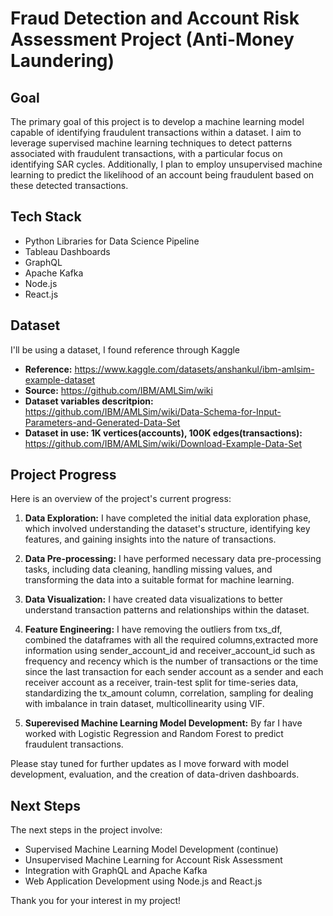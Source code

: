 # Fraud Detection and Account Risk Assessment Project (Anti-Money Laundering)

## Goal
The primary goal of this project is to develop a machine learning model capable of identifying fraudulent transactions within a dataset. I aim to leverage supervised machine learning techniques to detect patterns associated with fraudulent transactions, with a particular focus on identifying SAR cycles. Additionally, I plan to employ unsupervised machine learning to predict the likelihood of an account being fraudulent based on these detected transactions.

## Tech Stack
- Python Libraries for Data Science Pipeline
- Tableau Dashboards
- GraphQL
- Apache Kafka
- Node.js
- React.js

## Dataset
I'll be using a dataset, I found reference through Kaggle
- **Reference:** https://www.kaggle.com/datasets/anshankul/ibm-amlsim-example-dataset
- **Source:** https://github.com/IBM/AMLSim/wiki
- **Dataset variables descritpion:** https://github.com/IBM/AMLSim/wiki/Data-Schema-for-Input-Parameters-and-Generated-Data-Set
- **Dataset in use: 1K vertices(accounts), 100K edges(transactions):** https://github.com/IBM/AMLSim/wiki/Download-Example-Data-Set

## Project Progress
Here is an overview of the project's current progress:

1. **Data Exploration:** I have completed the initial data exploration phase, which involved understanding the dataset's structure, identifying key features, and gaining insights into the nature of transactions.

2. **Data Pre-processing:** I have performed necessary data pre-processing tasks, including data cleaning, handling missing values, and transforming the data into a suitable format for machine learning.

3. **Data Visualization:** I have created data visualizations to better understand transaction patterns and relationships within the dataset.

4. **Feature Engineering:** I have removing the outliers from txs_df, combined the dataframes with all the required columns,extracted more information using sender_account_id and receiver_account_id such as frequency and recency which is the number of transactions or the time since the last transaction for each sender account as a sender and each receiver account as a receiver, train-test split for time-series data, standardizing the tx_amount column, correlation, sampling for dealing with imbalance in train dataset, multicollinearity using VIF.

5. **Superevised Machine Learning Model Development:** By far I have worked with Logistic Regression and Random Forest to predict fraudulent transactions.


Please stay tuned for further updates as I move forward with model development, evaluation, and the creation of data-driven dashboards.

## Next Steps
The next steps in the project involve:

- Supervised Machine Learning Model Development (continue)
- Unsupervised Machine Learning for Account Risk Assessment
- Integration with GraphQL and Apache Kafka
- Web Application Development using Node.js and React.js


Thank you for your interest in my project!

